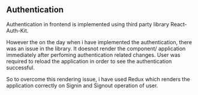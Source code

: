 ## Authentication

Authentication in frontend is implemented using third party library React-Auth-Kit.

However the on the day when i have implemented the authentication, there was an issue in the library. It doesnot render the component/ application immediately after perfoming authentication related changes. User was required to reload the application in order to see the authentication successful.

So to overcome this rendering issue, i have used Redux which renders the application correctly on Signin and Signout operation of user.
